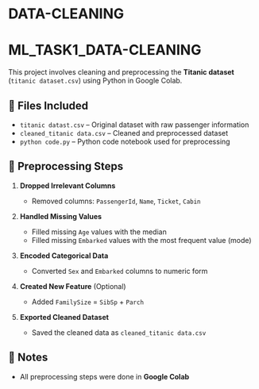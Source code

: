 # DATA-CLEANING
# ML_TASK1_DATA-CLEANING
This project involves cleaning and preprocessing the **Titanic dataset** (`titanic dataset.csv`) using Python in Google Colab.

## 📄 Files Included

* `titanic datast.csv` – Original dataset with raw passenger information
* `cleaned_titanic data.csv` – Cleaned and preprocessed dataset
* `python code.py` – Python code notebook used for preprocessing

## 🔧 Preprocessing Steps

1. **Dropped Irrelevant Columns**

   * Removed columns: `PassengerId`, `Name`, `Ticket`, `Cabin`

2. **Handled Missing Values**

   * Filled missing `Age` values with the median
   * Filled missing `Embarked` values with the most frequent value (mode)

3. **Encoded Categorical Data**

   * Converted `Sex` and `Embarked` columns to numeric form

4. **Created New Feature** (Optional)

   * Added `FamilySize` = `SibSp` + `Parch`

5. **Exported Cleaned Dataset**

   * Saved the cleaned data as `cleaned_titanic data.csv`

## 📌 Notes

* All preprocessing steps were done in **Google Colab**
